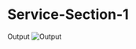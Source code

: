 # Service-Section-1
Output
![Output](https://user-images.githubusercontent.com/98282125/153019868-4a9d3bfc-e357-4bf8-833c-b60efa87ed6b.png)
